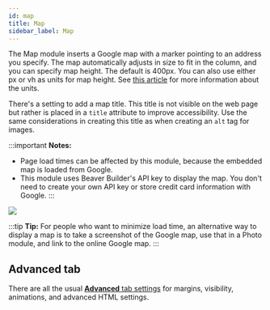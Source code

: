 ```yaml
---
id: map
title: Map
sidebar_label: Map
---
```


The Map module inserts a Google map with a marker pointing to an address you
specify. The map automatically adjusts in size to fit in the column, and you
can specify map height. The default is 400px. You can also use either px or vh
as units for map height. See [this article](/beaver-builder/styles/css-length-height-units.md) for more information
about the units.


There's a setting to add a map title. This
title is not visible on the web page but rather is placed in a `title` attribute to
improve accessibility. Use the same considerations in creating this title as
when creating an `alt` tag for images.

:::important **Notes:**
* Page load times can be affected by this module, because the embedded map is loaded from Google.
* This module uses Beaver Builder's API key to display the map. You don't need to create your own API key or store credit card information with Google.
:::

![](/img/map-module-1.jpg)

:::tip **Tip:**
For people who want to minimize load time, an alternative way to
display a map is to take a screenshot of the Google map, use that in a Photo
module, and link to the online Google map.
:::

## Advanced tab

There are all the usual [**Advanced** tab settings](/beaver-builder/layouts/advanced-tab-for-rows-columns-modules.md) for margins, visibility, animations, and advanced HTML settings.


